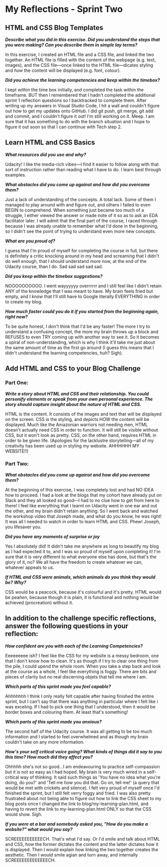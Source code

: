 # My Reflections - Sprint Two 
## HTML and CSS Blog Templates

**_Describe what you did in this exercise. Did you understand the steps that you were making? Can you describe them in simple lay terms?_**

In this exercise, I created an HTML file and a CSS file, and linked the two together. An HTML file is filled with the content of the webpage (e.g. text, images), and the CSS file––once linked to the HTML file––dicates styling and _how_ the content will be displayed (e.g. font, colour).

**_Did you achieve the learning competencies and keep within the timebox?_**

I kept within the time box initially, and completed the task within the timeframe. BUT then I remembered that I hadn't completed the additional sprint 1 reflection questions so I backtracked to complete them. After writing up my answers in Visual Studio Code, I hit a wall and couldn't figure out how to get my updates onto GitHub. I did git push, git merge, git add and commit, and I couldn't figure it out! I'm still working on it. Meep. I am sure that it has something to do with the branch situation and I hope to figure it out soon so that I can continue with Tech step 2.

## Learn HTML and CSS Basics

**_What resources did you use and why?_**

Udacity! I like the media-rich vibes––I find it easier to follow along with that sort of instruction rather than reading what I have to do. I learn best through examples.

**_What obstacles did you come up against and how did you overcome them?_**

Just a lack of understanding of the concepts. A total lack. Some of them I managed to play around with and figure out, and others I failed to even BEGIN to comprehend. When something just became too much of a struggle, I either viewed the answer or made note of it so as to ask an EDA facilitator later. I will admit that the final part of the course, I raced through because I was already unable to remember what I'd done in the beginning, so I didn't see the point of trying to understand even more new concepts. 

**_What are you proud of?_**

I guess that I'm proud of myself for completing the course in full, but there is definitely a critic knocking around in my head and screaming that I didn't do well enough, that I should understand more now, at the end of the Udacity course, than I do. Sad sad sad sad sad.

**_Did you keep within the timebox suggestions?_**

NOOOOOOOOOO. I went wayyyyyy overrrrrr and I still feel like I didn't retain ANY of the knowledge that I was meant to have. My brain feels fried but empty, and I know that I'll still have to Google literally EVERYTHING in order to create my blog. 

**_How much faster could you do it if you started from the beginning again, right now?_**

To be quite honest, I don't think that I'd be any faster! The more I try to understand a confusing concept, the more my brain throws up a block and REFUSES to even TRY coming up with another way to see it. So it becomes a spiral of non-understanding, which is why I think it'll take me just about the same amount of time as the first go around (I guess this means that I didn't understand the learning competencies, huh? Sigh).

## Add HTML and CSS to your Blog Challenge

### Part One:

**_Write a story about HTML and CSS and their relationship. You could personify elements or speak from your own personal experience. The story should capture insight about the nature of HTML and CSS._**

HTML is the content. It consists of the images and text that will be displayed on the screen. CSS is the styling, and depicts HOW the content will be displayed. Much like the Amazonian warriors not needing men, HTML doesn't actually need CSS in order to function. It will still be visible without CSS, but it won't look as pretty. CSS, on the other hand, requires HTML in order to be given life. (Apologies for the lacklustre storytelling––all of my creativity has been used up in styling my website. AHHHHHH MY WEBSITE!!)

### Part Two:

**_What obstacles did you come up against and how did you overcome them?_**

At the beginning of this exercise, I was completely lost and had NO IDEA how to proceed. I had a look at the blogs that my cohort have already put on Slack and they all looked so good––I had to no clue how to get from here to there! I feel like everything that I learnt on Udacity went in one ear and out the other, and my brain didn't retain anything. So I went back and watched the workshop video that Joseph made, and what do you know, he was right! It was all I needed to watch in order to learn HTML and CSS. Phew! Joseph, you lifesaver you.

**_Did you have any moments of surprise or joy_**

Yes I absolutely did! It didn't take me anywhere as long to beautify my blog as I had expected it to, and I was so proud of myself upon completing it! I'm sure that it is very different to what everyone else has done, but that's the glory of it, no? We all have the freedom to create whatever we can, whatever appeals to us. 

**_If HTML and CSS were animals, which animals do you think they would be? Why?_**

CSS would be a peacock, because it's colourful and it's pretty. HTML would be pea*hen*, because though it is plain, it is functional and nothing would be achieved (procreation) without it. 

## In addition to the challenge specific reflections, answer the following questions in your reflection:

**_How confident are you with each of the Learning Competencies?_**

Eeeeeeeee ish? I feel like the CSS for my website is a messy bedroom, one that I don't know how to clean. It's as though if I try to clear one thing from the pile, I could upend the whole room. When you take a step back and look at the course as a whole, I feel like everything is foggy. There are bits and pieces of clarity but no real discerning objets that tell me where I am.

**_Which parts of this sprint made you feel capable?_**

Ahhhhhhh I think I only really felt capable after having finished the entire sprint, but I can't say that there was anything in particular where I felt like i was exceling. If I had to pick one thing that I understood, then it would be border boxes and colouring them. At least that's something! 

**_Which parts of this sprint made you anxious?_**

The second half of the Udacity course. It was all getting to be too much information and I started to feel overwhelmed and as though my brain couldn't take on any more information. 

**_How's your self critical voice going? What kinds of things did it say to you this time? How much did they affect you?_**

Ohhhhh she's not so good...I am endeavouring to practice self-compassion but it is not so easy as I had hoped. My brain is very much wired in a self-critical way of thinking. It said such things as 'You have no idea what you're doing, do you?' and 'Tell me how you did that. Go on, tell me!' (a query that would be met with crickets and silence). I felt very proud of myself once I'd finished the sprint, but I still felt verry foggy and fried. I was also pretty frustrated about not being able to figure out how to link the CSS sheet to my blog posts once I changed the link to blog/my-learning-plan.html, and having to revert the link to my-learning-plan.html ONLY so that the CSS would show. Sigh.

**_If you were at a bar and somebody asked you, "How do you make a website?" what would you say?_**

SCREEEEEEEEEEECH. That's what I'd say. Or I'd smile and talk about HTML and CSS, how the former dictates the content and the latter dictates how it is displayed. Then I would explain how linking the two together creates the aesthetic. Then I would smile agian and turn away, and internally SCREEEEEEEEEEEEECH.
